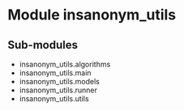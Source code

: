 Module insanonym_utils
======================

Sub-modules
-----------
* insanonym_utils.algorithms
* insanonym_utils.main
* insanonym_utils.models
* insanonym_utils.runner
* insanonym_utils.utils